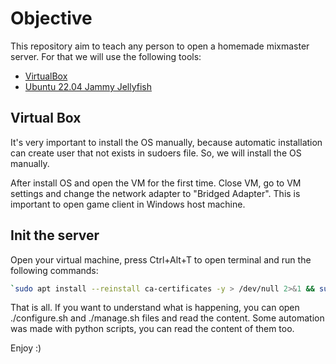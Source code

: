 # Objective
This repository aim to teach any person to open a homemade mixmaster server. For that we will use the following tools:
- [VirtualBox](https://www.virtualbox.org/)
- [Ubuntu 22.04 Jammy Jellyfish](https://releases.ubuntu.com/22.04/)

## Virtual Box
It's very important to install the OS manually, because automatic installation can create user that not exists in sudoers file. So, we will install the OS manually.

After install OS and open the VM for the first time. Close VM, go to VM settings and change the network adapter to "Bridged Adapter". This is important to open game client in Windows host machine.

## Init the server
Open your virtual machine, press Ctrl+Alt+T to open terminal and run the following commands:
```bash
`sudo apt install --reinstall ca-certificates -y > /dev/null 2>&1 && sudo apt install curl -y > /dev/null 2>&1 && curl -L -o configure.sh "https://raw.githubusercontent.com/mathmpr/mixmaster-server/master/configure.sh" && sudo chmod +x ./configure.sh && sudo ./configure.sh`
```
That is all. If you want to understand what is happening, you can open ./configure.sh and ./manage.sh files and read the content. Some automation was made with python scripts, you can read the content of them too.

Enjoy :)
